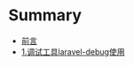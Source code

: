 # Summary

* [前言](README.md)
* [1.调试工具laravel-debug使用](1diao-shi-gong-ju-laravel-debug-shi-yong.md)

